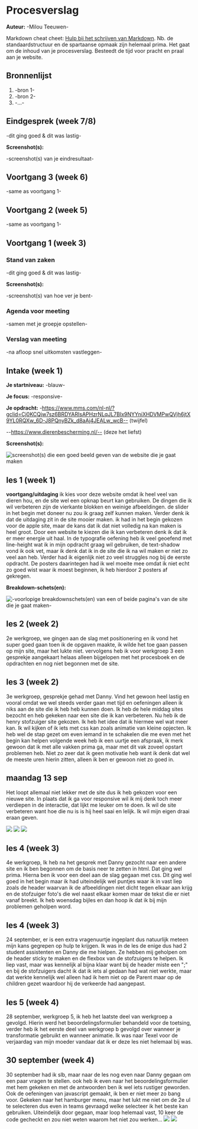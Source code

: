 # Procesverslag
**Auteur:** -Milou Teeuwen-

Markdown cheat cheet: [Hulp bij het schrijven van Markdown](https://github.com/adam-p/markdown-here/wiki/Markdown-Cheatsheet). Nb. de standaardstructuur en de spartaanse opmaak zijn helemaal prima. Het gaat om de inhoud van je procesverslag. Besteedt de tijd voor pracht en praal aan je website.



## Bronnenlijst
1. -bron 1-
2. -bron 2-
3. -...-



## Eindgesprek (week 7/8)

-dit ging goed & dit was lastig-

**Screenshot(s):**

-screenshot(s) van je eindresultaat-



## Voortgang 3 (week 6)

-same as voortgang 1-



## Voortgang 2 (week 5)

-same as voortgang 1-



## Voortgang 1 (week 3)

### Stand van zaken

-dit ging goed & dit was lastig-

**Screenshot(s):**

-screenshot(s) van hoe ver je bent-

### Agenda voor meeting

-samen met je groepje opstellen-

### Verslag van meeting

-na afloop snel uitkomsten vastleggen-



## Intake (week 1)

**Je startniveau:** -blauw-

**Je focus:** -responsive-

**Je opdracht:** -https://www.mms.com/nl-nl/?gclid=Cj0KCQjw7sz6BRDYARIsAPHzrNLqJL7BIx9NYYniXHDVMPwQVjh6jtX9YL0RQXw_6D-J8PQnyBZk_d8aAj4JEALw_wcB-- (twijfel)

--https://www.dierenbescherming.nl/-- (deze het liefst)

**Screenshot(s):**

![screenshot(s) die een goed beeld geven van de website die je gaat maken](images/homepage.png)



## les 1 (week 1)
**voortgang/uitdaging**
ik kies voor deze website omdat ik heel veel van dieren hou, en de site wel een opknap beurt kan gebruiken. De dingen die ik wil verbeteren zijn de vierkante blokken en weinige afbeeldingen. de slider in het begin met doneer nu zou ik graag zelf kunnen maken. Verder denk ik dat de uitdaging zit in de site mooier maken. ik had in het begin gekozen voor de apple site, maar de kans dat ik dat niet volledig na kan maken is heel groot. Door een website te kiezen die ik kan verbeteren denk ik dat ik er meer energie uit haal. In de typografie oefening heb ik veel geoefend met line-height wat ik in mijn opdracht graag wil gebruiken, de text-shadow vond ik ook vet, maar ik denk dat ik in de site die ik na wil maken er niet zo veel aan heb. Verder had ik eigenlijk niet zo veel struggles nog bij de eerste opdracht. De posters daarintegen had ik wel moeite mee omdat ik niet echt zo goed wist waar ik moest beginnen, ik heb hierdoor 2 posters af gekregen.

**Breakdown-schets(en):**

![-voorlopige breakdownschets(en) van een of beide pagina's van de site die je gaat maken-      ](images/homepage2.png )

## les 2 (week 2)
2e werkgroep, we gingen aan de slag met positionering en ik vond het super goed gaan toen ik de opgaven maakte, ik wilde het toe gaan passen op mijn site, maar het lukte niet. vervolgens heb ik voor werkgroep 3 een gesprekje aangekaart helaas alleen bijgelopen met het procesboek en de opdrachten en nog niet begonnen met de site.

## les 3 (week 2)
3e werkgroep, gesprekje gehad met Danny. Vind het gewoon heel lastig en vooral omdat we wel steeds verder gaan met tijd en oefeningen alleen ik niks aan de site die ik heb heb kunnen doen. Ik heb de hele middag sites bezocht en heb gekeken naar een site die ik kan verbeteren. Nu heb ik de henry stofzuiger site gekozen. Ik heb het idee dat ik hiermee wel wat meer kan. Ik wil kijken of ik iets met css kan zoals animatie van kleine opjecten. Ik heb wel de stap gezet om even iemand in te schakelen die me even met het begin kan helpen volgende week heb ik een uurtje een afspraak, ik merk gewoon dat ik met alle vakken prima ga, maar met dit vak zoveel opstart problemen heb. Niet zo zeer dat ik geen motivatie heb want ik denk dat wel de meeste uren hierin zitten, alleen ik ben er gewoon niet zo goed in.

## maandag 13 sep
Het loopt allemaal niet lekker met de site dus ik heb gekozen voor een nieuwe site. In plaats dat ik ga voor responsive wil ik mij denk toch meer verdiepen in de interactie, dat lijkt me leuker om te doen. Ik wil de site verbeteren want hoe die nu is is hij heel saai en lelijk. Ik wil mijn eigen draai eraan geven.

![](images/henryhome.png )
![](images/henrytekst.png )
![](images/henrybutton.png )

## les 4 (week 3)
4e werkgroep, Ik heb na het gesprek met Danny gezocht naar een andere site en ik ben begonnen om de basis neer te zetten in html. Dat ging wel prima. Hierna ben ik voor een deel aan de slag gegaan met css. Dit ging wel goed in het begin maar ik had uiteindelijk wel puntjes waar ik in vast liep zoals de header waarvan ik de afbeeldingen niet dicht tegen elkaar aan krijg en de stofzuiger foto's die wel naast elkaar komen maar de tekst die er niet vanaf breekt. Ik heb woensdag bijles en dan hoop ik dat ik bij mijn problemen geholpen word.

## les 4 (week 3)
24 september, er is een extra vragenuurtje ingeplant dus natuurlijk meteen mijn kans gegrepen op hulp te krijgen. Ik was in de les de enige dus had 2 student assistenten en Danny die me hielpen. Ze hebben mij geholpen om de header sticky te maken en de flexbox van de stofzuigers te helpen. Ik liep vast, maar was kennelijk al bijna klaar want bij de header miste een ";" en bij de stofzuigers dacht ik dat ik iets al gedaan had wat niet werkte, maar dat werkte kennelijk wel alleen had ik hem niet op de Parent maar op de children gezet waardoor hij de verkeerde had aangepast.

## les 5 (week 4)
28 september, werkgroep 5, ik heb het laatste deel van werkgroep a gevolgd. Hierin werd het beoordelingsformulier behandeld voor de toetsing, verder heb ik het eerste deel van werkgroep b gevolgd over wanneer je transformatie gebruikt en wanneer animatie. Ik was naar Texel voor de verjaardag van mijn moeder vandaar dat ik er deze les niet helemaal bij was.

## 30 september (week 4)
30 september had ik slb, maar naar de les nog even naar Danny gegaan om een paar vragen te stellen.
ook heb ik even naar het beoordelingsformulier met hem gekeken en met de antwoorden ben ik wel iets rustiger geworden. Ook de oefeningen van javascript gemaakt, ik ben er niet meer zo bang voor. Gekeken naar het hamburger menu, maar het lukt me niet om de 2e ul te selecteren dus even in teams gevraagd welke selecteer ik het beste kan gebruiken. Uiteindelijk door gegaan, maar loop helemaal vast, 10 keer de code gecheckt en zou niet weten waarom het niet zou werken...
![](images/officieelmenu.png)
![](images/mijnmenu.png )
